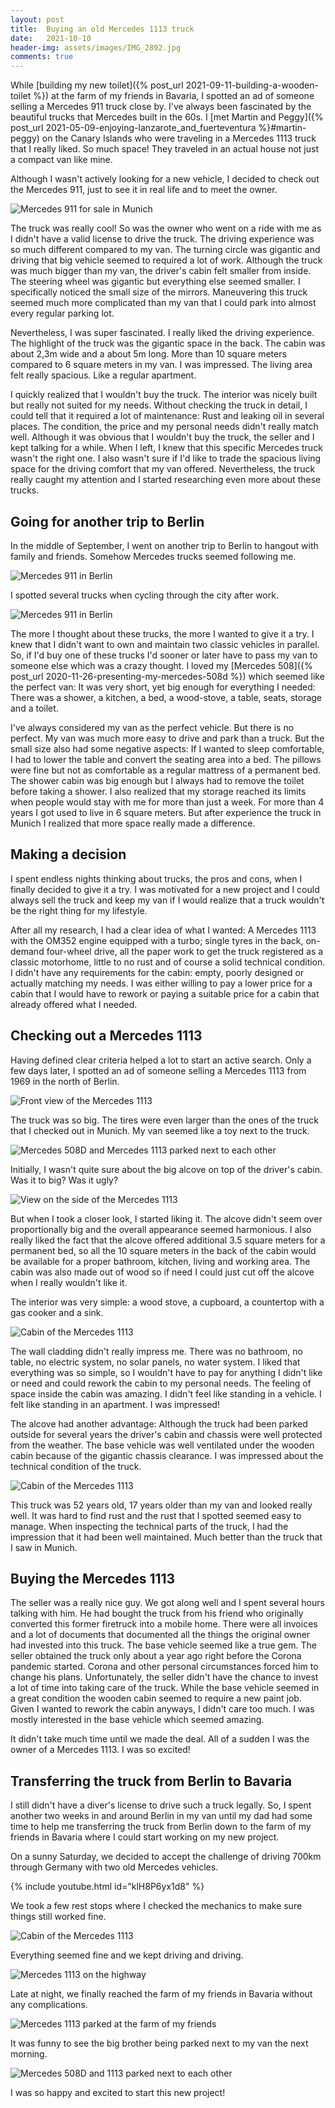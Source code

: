 ```yaml
---
layout: post
title:  Buying an old Mercedes 1113 truck
date:   2021-10-10
header-img: assets/images/IMG_2892.jpg
comments: true
---
```


While [building my new toilet]({% post_url 2021-09-11-building-a-wooden-toilet %}) at the farm of my friends in Bavaria, I spotted an ad of someone selling a Mercedes 911 truck close by. I've always been fascinated by the beautiful trucks that Mercedes built in the 60s. I [met Martin and Peggy]({% post_url 2021-05-09-enjoying-lanzarote_and_fuerteventura %}#martin-peggy) on the Canary Islands who were traveling in a Mercedes 1113 truck that I really liked. So much space! They traveled in an actual house not just a compact van like mine.

Although I wasn't actively looking for a new vehicle, I decided to check out the Mercedes 911, just to see it in real life and to meet the owner.

![Mercedes 911 for sale in Munich](/assets/images/IMG_2849.jpg)

The truck was really cool! So was the owner who went on a ride with me as I didn't have a valid license to drive the truck. The driving experience was so much different compared to my van. The turning circle was gigantic and driving that big vehicle seemed to required a lot of work. Although the truck was much bigger than my van, the driver's cabin felt smaller from inside. The steering wheel was gigantic but everything else seemed smaller. I specifically noticed the small size of the mirrors. Maneuvering this truck seemed much more complicated than my van that I could park into almost every regular parking lot.

Nevertheless, I was super fascinated. I really liked the driving experience. The highlight of the truck was the gigantic space in the back. The cabin was about 2,3m wide and a about 5m long. More than 10 square meters compared to 6 square meters in my van. I was impressed. The living area felt really spacious. Like a regular apartment.

I quickly realized that I wouldn't buy the truck. The interior was nicely built but really not suited for my needs. Without checking the truck in detail, I could tell that it required a lot of maintenance: Rust and leaking oil in several places. The condition, the price and my personal needs didn't really match well. Although it was obvious that I wouldn't buy the truck, the seller and I kept talking for a while. When I left, I knew that this specific Mercedes truck wasn't the right one. I also wasn't sure if I'd like to trade the spacious living space for the driving comfort that my van offered. Nevertheless, the truck really caught my attention and I started researching even more about these trucks.

## Going for another trip to Berlin

In the middle of September, I went on another trip to Berlin to hangout with family and friends. Somehow Mercedes trucks seemed following me. 

![Mercedes 911 in Berlin](/assets/images/IMG_2951.jpg)

I spotted several trucks when cycling through the city after work.

![Mercedes 911 in Berlin](/assets/images/IMG_2993.jpg)

The more I thought about these trucks, the more I wanted to give it a try. I knew that I didn't want to own and maintain two classic vehicles in parallel. So, if I'd buy one of these trucks I'd sooner or later have to pass my van to someone else which was a crazy thought. I loved my [Mercedes 508]({% post_url 2020-11-26-presenting-my-mercedes-508d %}) which seemed like the perfect van: It was very short, yet big enough for everything I needed: There was a shower, a kitchen, a bed, a wood-stove, a table, seats, storage and a toilet.

I've always considered my van as the perfect vehicle. But there is no perfect. My van was much more easy to drive and park than a truck. But the small size also had some negative aspects: If I wanted to sleep comfortable, I had to lower the table and convert the seating area into a bed. The pillows were fine but not as comfortable as a regular mattress of a permanent bed. The shower cabin was big enough but I always had to remove the toilet before taking a shower. I also realized that my storage reached its limits when people would stay with me for more than just a week. For more than 4 years I got used to live in 6 square meters. But after experience the truck in Munich I realized that more space really made a difference.

## Making a decision

I spent endless nights thinking about trucks, the pros and cons, when I finally decided to give it a try. I was motivated for a new project and I could always sell the truck and keep my van if I would realize that a truck wouldn't be the right thing for my lifestyle.

After all my research, I had a clear idea of what I wanted: A Mercedes 1113 with the OM352 engine equipped with a turbo; single tyres in the back, on-demand four-wheel drive, all the paper work to get the truck registered as a classic motorhome, little to no rust and of course a solid technical condition. I didn't have any requirements for the cabin: empty, poorly designed or actually matching my needs. I was either willing to pay a lower price for a cabin that I would have to rework or paying a suitable price for a cabin that already offered what I needed.

## Checking out a Mercedes 1113

Having defined clear criteria helped a lot to start an active search. Only a few days later, I spotted an ad of someone selling a Mercedes 1113 from 1969 in the north of Berlin.

![Front view of the Mercedes 1113](/assets/images/IMG_2892.jpg)

The truck was so big. The tires were even larger than the ones of the truck that I checked out in Munich. My van seemed like a toy next to the truck.

![Mercedes 508D and Mercedes 1113 parked next to each other](/assets/images/IMG_2895_2.jpg)

Initially, I wasn't quite sure about the big alcove on top of the driver's cabin. Was it to big? Was it ugly?

![View on the side of the Mercedes 1113](/assets/images/IMG_2924.jpg)

But when I took a closer look, I started liking it. The alcove didn't seem over proportionally big and the overall appearance seemed harmonious. I also really liked the fact that the alcove offered additional 3.5 square meters for a permanent bed, so all the 10 square meters in the back of the cabin would be available for a proper bathroom, kitchen, living and working area. The cabin was also made out of wood so if need I could just cut off the alcove when I really wouldn't like it.

The interior was very simple: a wood stove, a cupboard, a countertop with a gas cooker and a sink.

![Cabin of the Mercedes 1113](/assets/images/IMG_3289.jpg)

The wall cladding didn't really impress me. There was no bathroom, no table, no electric system, no solar panels, no water system. I liked that everything was so simple, so I wouldn't have to pay for anything I didn't like or need and could rework the cabin to my personal needs. The feeling of space inside the cabin was amazing. I didn't feel like standing in a vehicle. I felt like standing in an apartment. I was impressed!

The alcove had another advantage: Although the truck had been parked outside for several years the driver's cabin and chassis were well protected from the weather. The base vehicle was well ventilated under the wooden cabin because of the gigantic chassis clearance. I was impressed about the technical condition of the truck.

![Cabin of the Mercedes 1113](/assets/images/IMG_2929_2.jpg)

This truck was 52 years old, 17 years older than my van and looked really well. It was hard to find rust and the rust that I spotted seemed easy to manage. When inspecting the technical parts of the truck, I had the impression that it had been well maintained. Much better than the truck that I saw in Munich.

## Buying the Mercedes 1113

The seller was a really nice guy. We got along well and I spent several hours talking with him. He had bought the truck from his friend who originally converted this former firetruck into a mobile home. There were all invoices and a lot of documents that documented all the things the original owner had invested into this truck. The base vehicle seemed like a true gem. The seller obtained the truck only about a year ago right before the Corona pandemic started. Corona and other personal circumstances forced him to change his plans. Unfortunately, the seller didn't have the chance to invest a lot of time into taking care of the truck. While the base vehicle seemed in a great condition the wooden cabin seemed to require a new paint job. Given I wanted to rework the cabin anyways, I didn't care too much. I was mostly interested in the base vehicle which seemed amazing.

It didn't take much time until we made the deal. All of a sudden I was the owner of a Mercedes 1113. I was so excited!

## Transferring the truck from Berlin to Bavaria

I still didn't have a diver's license to drive such a truck legally. So, I spent another two weeks in and around Berlin in my van until my dad had some time to help me transferring the truck from Berlin down to the farm of my friends in Bavaria where I could start working on my new project.

On a sunny Saturday, we decided to accept the challenge of driving 700km through Germany with two old Mercedes vehicles. 

{% include youtube.html id="klH8P6yx1d8" %}

We took a few rest stops where I checked the mechanics to make sure things still worked fine.

![Cabin of the Mercedes 1113](/assets/images/IMG_3015.jpg)

Everything seemed fine and we kept driving and driving.

![Mercedes 1113 on the highway](/assets/images/IMG_3023.jpg)

Late at night, we finally reached the farm of my friends in Bavaria without any complications.

![Mercedes 1113 parked at the farm of my friends](/assets/images/IMG_3025.jpg)

It was funny to see the big brother being parked next to my van the next morning.

![Mercedes 508D and 1113 parked next to each other](/assets/images/IMG_3026.jpg)

I was so happy and excited to start this new project! 